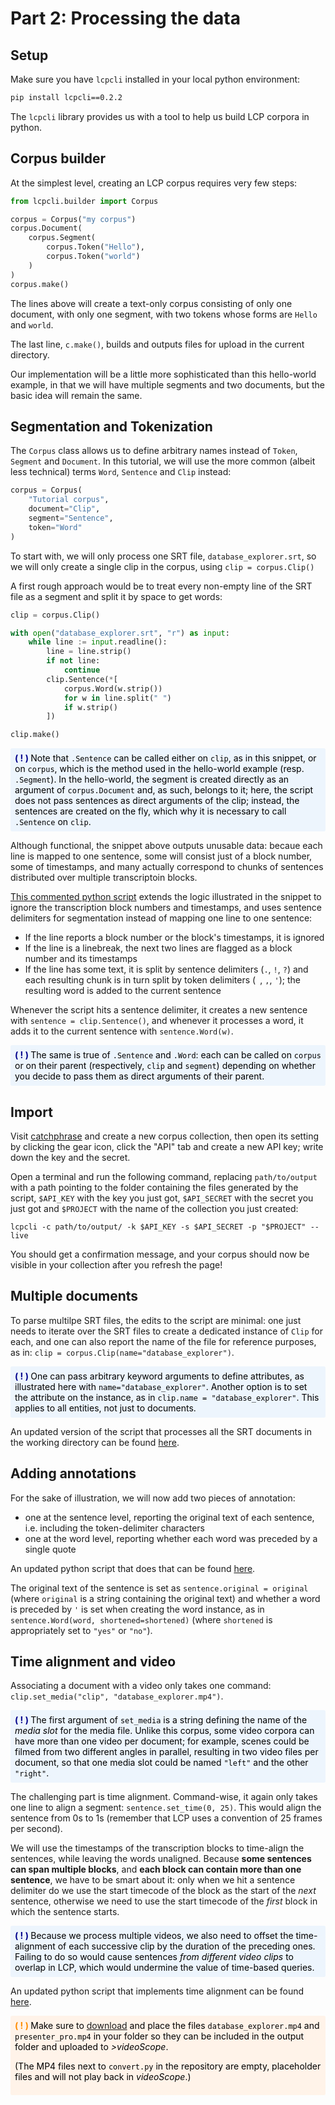 # Part 2: Processing the data

## Setup

Make sure you have `lcpcli` installed in your local python environment:

```bash
pip install lcpcli==0.2.2
```

The `lcpcli` library provides us with a tool to help us build LCP corpora in python.

## Corpus builder

At the simplest level, creating an LCP corpus requires very few steps:

```python
from lcpcli.builder import Corpus

corpus = Corpus("my corpus")
corpus.Document(
    corpus.Segment(
        corpus.Token("Hello"),
        corpus.Token("world")
    )
)
corpus.make()
```

The lines above will create a text-only corpus consisting of only one document, with only one segment, with two tokens whose forms are `Hello` and `world`.

The last line, `c.make()`, builds and outputs files for upload in the current directory.

Our implementation will be a little more sophisticated than this hello-world example, in that we will have multiple segments and two documents, but the basic idea will remain the same.


## Segmentation and Tokenization

The `Corpus` class allows us to define arbitrary names instead of `Token`, `Segment` and `Document`. In this tutorial, we will use the more common (albeit less technical) terms `Word`, `Sentence` and `Clip` instead:

```python
corpus = Corpus(
    "Tutorial corpus",
    document="Clip",
    segment="Sentence",
    token="Word"
)
```

To start with, we will only process one SRT file, `database_explorer.srt`, so we will only create a single clip in the corpus, using `clip = corpus.Clip()`

A first rough approach would be to treat every non-empty line of the SRT file as a segment and split it by space to get words:

```python
clip = corpus.Clip()

with open("database_explorer.srt", "r") as input:
    while line := input.readline():
        line = line.strip()
        if not line:
            continue
        clip.Sentence(*[
            corpus.Word(w.strip())
            for w in line.split(" ")
            if w.strip()
        ])

clip.make()
```

<div style="padding: 0.5em; margin: 1em 0em; background-color: rgb(237,245,253); color: black; border-radius: 0.2em;">
<span style="color: darkblue; font-weight: bold;">( ! ) </span>
Note that <code>.Sentence</code> can be called either on <code>clip</code>, as in this snippet, or on <code>corpus</code>, which is the method used in the hello-world example (resp. <code>.Segment</code>). In the hello-world, the segment is created directly as an argument of <code>corpus.Document</code> and, as such, belongs to it; here, the script does not pass sentences as direct arguments of the clip; instead, the sentences are created on the fly, which why it is necessary to call <code>.Sentence</code> on <code>clip</code>.
</div>

Although functional, the snippet above outputs unusable data: becaue each line is mapped to one sentence, some will consist just of a block number, some of timestamps, and many actually correspond to chunks of sentences distributed over multiple transcriptoin blocks.

[This commented python script](https://github.com/liri-uzh/lcp_tutorial/blob/main/first_pass/convert.py) extends the logic illustrated in the snippet to ignore the transcription block numbers and timestamps, and uses sentence delimiters for segmentation instead of mapping one line to one sentence:

 - If the line reports a block number or the block's timestamps, it is ignored
 - If the line is a linebreak, the next two lines are flagged as a block number and its timestamps
 - If the line has some text, it is split by sentence delimiters (`.`, `!`, `?`) and each resulting chunk is in turn split by token delimiters (` `, `,`, `'`); the resulting word is added to the current sentence

Whenever the script hits a sentence delimiter, it creates a new sentence with `sentence = clip.Sentence()`, and whenever it processes a word, it adds it to the current sentence with `sentence.Word(w)`.

<div style="padding: 0.5em; margin: 1em 0em; background-color: rgb(237,245,253); color: black; border-radius: 0.2em;">
<span style="color: darkblue; font-weight: bold;">( ! ) </span>
The same is true of <code>.Sentence</code> and <code>.Word</code>: each can be called on <code>corpus</code> or on their parent (respectively, <code>clip</code> and <code>segment</code>) depending on whether you decide to pass them as direct arguments of their parent.
</div>

## Import

Visit [catchphrase](https://catchphrase.linguistik.uzh.ch) and create a new corpus collection, then open its setting by clicking the gear icon, click the "API" tab and create a new API key; write down the key and the secret.

Open a terminal and run the following command, replacing `path/to/output` with a path pointing to the folder containing the files generated by the script, `$API_KEY` with the key you just got, `$API_SECRET` with the secret you just got and `$PROJECT` with the name of the collection you just created:

`lcpcli -c path/to/output/ -k $API_KEY -s $API_SECRET -p "$PROJECT" --live`

You should get a confirmation message, and your corpus should now be visible in your collection after you refresh the page!


## Multiple documents

To parse multilpe SRT files, the edits to the script are minimal: one just needs to iterate over the SRT files to create a dedicated instance of `Clip` for each, and one can also report the name of the file for reference purposes, as in: `clip = corpus.Clip(name="database_explorer")`.

<div style="padding: 0.5em; margin: 1em 0em; background-color: rgb(237,245,253); color: black; border-radius: 0.2em;">
<span style="color: darkblue; font-weight: bold;">( ! ) </span>
One can pass arbitrary keyword arguments to define attributes, as illustrated here with <code>name="database_explorer"</code>. Another option is to set the attribute on the instance, as in <code>clip.name = "database_explorer"</code>. This applies to all entities, not just to documents.
</div>

An updated version of the script that processes all the SRT documents in the working directory can be found [here](https://github.com/liri-uzh/lcp_tutorial/blob/main/all_documents/convert.py).

## Adding annotations

For the sake of illustration, we will now add two pieces of annotation:
 - one at the sentence level, reporting the original text of each sentence, i.e. including the token-delimiter characters
 - one at the word level, reporting whether each word was preceded by a single quote

An updated python script that does that can be found [here](https://github.com/liri-uzh/lcp_tutorial/blob/main/original_shortened/convert.py).

The original text of the sentence is set as `sentence.original = original` (where `original` is a string containing the original text) and whether a word is preceded by `'` is set when creating the word instance, as in `sentence.Word(word, shortened=shortened)` (where `shortened` is appropriately set to `"yes"` or `"no"`).


## Time alignment and video

Associating a document with a video only takes one command: `clip.set_media("clip", "database_explorer.mp4")`.

<div style="padding: 0.5em; margin: 1em 0em; background-color: rgb(237,245,253); color: black; border-radius: 0.2em;">
<span style="color: darkblue; font-weight: bold;">( ! ) </span>
The first argument of <code>set_media</code> is a string defining the name of the <em>media slot</em> for the media file. Unlike this corpus, some video corpora can have more than one video per document; for example, scenes could be filmed from two different angles in parallel, resulting in two video files per document, so that one media slot could be named <code>"left"</code> and the other <code>"right"</code>.
</div>

The challenging part is time alignment. Command-wise, it again only takes one line to align a segment: `sentence.set_time(0, 25)`. This would align the sentence from 0s to 1s (remember that LCP uses a convention of 25 frames per second).

We will use the timestamps of the transcription blocks to time-align the sentences, while leaving the words unaligned. Because **some sentences can span multiple blocks**, and **each block can contain more than one sentence**, we have to be smart about it: only when we hit a sentence delimiter do we use the start timecode of the block as the start of the _next_ sentence, otherwise we need to use the start timecode of the _first_ block in which the sentence starts.

<div style="padding: 0.5em; margin: 1em 0em; background-color: rgb(237,245,253); color: black; border-radius: 0.2em;">
<span style="color: darkblue; font-weight: bold;">( ! ) </span>
Because we process multiple videos, we also need to offset the time-alignment of each successive clip by the duration of the preceding ones. Failing to do so would cause sentences <em>from different video clips</em> to overlap in LCP, which would undermine the value of time-based queries.
</div>

An updated python script that implements time alignment can be found [here](https://github.com/liri-uzh/lcp_tutorial/blob/main/video/convert.py). 

<div style="padding: 0.5em; margin: 1em 0em; background-color: rgb(255,243,233); color: black; border-radius: 0.2em;">
<span style="color: darkorange; font-weight: bold;">( ! ) </span>
Make sure to <a href="https://drive.switch.ch/index.php/s/v3uxBpNkeYuyPE2" target="_blank">download</a> and place the files <code>database_explorer.mp4</code> and <code>presenter_pro.mp4</code> in your folder so they can be included in the output folder and uploaded to <em>>videoScope</em>.

(The MP4 files next to `convert.py` in the repository are empty, placeholder files and will not play back in _videoScope_.)
</div>
